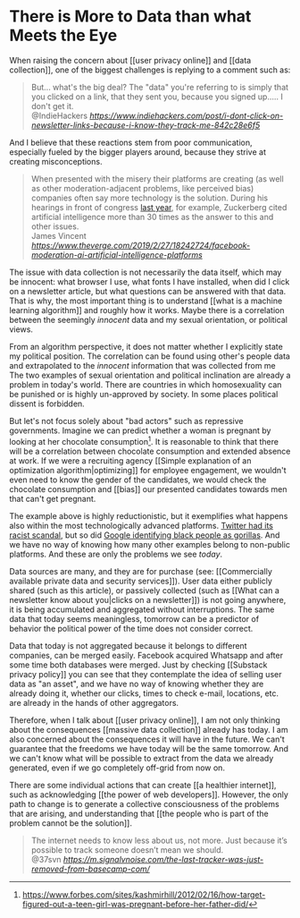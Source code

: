 # There is More to Data than what Meets the Eye
When raising the concern about [[user privacy online]] and [[data collection]], one of the biggest challenges is replying to a comment such as:

<blockquote class="quoteback" darkmode="" data-title="I%20don't%20Click%20on%20Newsletter%20Links%20Because%20I%20Know%20they%20Track%20me" data-author="@IndieHackers" cite="https://www.indiehackers.com/post/i-dont-click-on-newsletter-links-because-i-know-they-track-me-842c28e6f5">
But... what's the big deal? The "data" you're referring to is simply that you clicked on a link, that they sent you, because you signed up..... I don't get it.
<footer>@IndieHackers <cite><a href="https://www.indiehackers.com/post/i-dont-click-on-newsletter-links-because-i-know-they-track-me-842c28e6f5">https://www.indiehackers.com/post/i-dont-click-on-newsletter-links-because-i-know-they-track-me-842c28e6f5</a></cite></footer>
</blockquote>
<script note="" src="https://cdn.jsdelivr.net/gh/Blogger-Peer-Review/quotebacks@1/quoteback.js"></script>

And I believe that these reactions stem from poor communication, especially fueled by the bigger players around, because they strive at creating misconceptions.

<blockquote class="quoteback" darkmode="" data-title="AI%20won%E2%80%99t%20relieve%20the%20misery%20of%20Facebook%E2%80%99s%20human%20moderators" data-author="James Vincent" cite="https://www.theverge.com/2019/2/27/18242724/facebook-moderation-ai-artificial-intelligence-platforms">
When presented with the misery their platforms are creating (as well as other moderation-adjacent problems, like perceived bias) companies often say more technology is the solution. During his hearings in front of congress <a href="https://www.theverge.com/2018/4/11/17226356/mark-zuckerberg-congress-hearing-house-energy-commerce-takeaways" target="_blank" rel="noopener">last year</a>, for example, Zuckerberg cited artificial intelligence more than 30 times as the answer to this and other issues. 
<footer>James Vincent <cite><a href="https://www.theverge.com/2019/2/27/18242724/facebook-moderation-ai-artificial-intelligence-platforms">https://www.theverge.com/2019/2/27/18242724/facebook-moderation-ai-artificial-intelligence-platforms</a></cite></footer>
</blockquote>
<script note="" src="https://cdn.jsdelivr.net/gh/Blogger-Peer-Review/quotebacks@1/quoteback.js"></script>

The issue with data collection is not necessarily the data itself, which may be innocent: what browser I use, what fonts I have installed, when did I click on a newsletter article, but what questions can be answered with that data. That is why, the most important thing is to understand [[what is a machine learning algorithm]] and roughly how it works. Maybe there is a correlation between the seemingly *innocent* data and my sexual orientation, or political views. 

From an algorithm perspective, it does not matter whether I explicitly state my political position. The correlation can be found using other's people data and extrapolated to the *innocent* information that was collected from me The two examples of sexual orientation and political inclination are already a problem in today's world. There are countries in which homosexuality can be punished or is highly un-approved by society. In some places political dissent is forbidden. 

But let's not focus solely about "bad actors" such as repressive governments. Imagine we can predict whether a woman is pregnant by looking at her chocolate consumption[^1]. It is reasonable to think that there will be a correlation between chocolate consumption and extended absence at work. If we were a recruiting agency [[Simple explanation of an optimization algorithm|optimizing]] for employee engagement, we wouldn't even need to know the gender of the candidates, we would check the chocolate consumption and [[bias]] our presented candidates towards men that can't get pregnant. 

The example above is highly reductionistic, but it exemplifies what happens also within the most technologically advanced platforms. [Twitter had its racist scandal](https://www.theguardian.com/technology/2020/sep/21/twitter-apologises-for-racist-image-cropping-algorithm), but so did [Google identifying black people as gorillas](https://www.wired.com/story/when-it-comes-to-gorillas-google-photos-remains-blind/). And we have no way of knowing how many other examples belong to non-public platforms. And these are only the problems we see *today*.

Data sources are many, and they are for purchase (see: [[Commercially available private data and security services]]). User data either publicly shared (such as this article), or passively collected (such as [[What can a newsletter know about you|clicks on a newsletter]]) is not going anywhere, it is being accumulated and aggregated without interruptions. The same data that today seems meaningless, tomorrow can be a predictor of behavior the political power of the time does not consider correct. 

Data that today is not aggregated because it belongs to different companies, can be merged easily. Facebook acquired Whatsapp and after some time both databases were merged. Just by checking [[Substack privacy policy]] you can see that they contemplate the idea of selling user data as "an asset", and we have no way of knowing whether they are already doing it, whether our clicks, times to check e-mail, locations, etc. are already in the hands of other aggregators. 

Therefore, when I talk about [[user privacy online]], I am not only thinking about the consequences [[massive data collection]] already has today. I am also concerned about the consequences it will have in the future. We can't guarantee that the freedoms we have today will be the same tomorrow. And we can't know what will be possible to extract from the data we already generated, even if we go completely off-grid from now on. 

There are some individual actions that can create [[a healthier internet]], such as acknowledging [[the power of web developers]]. However, the only path to change is to generate a collective consciousness of the problems that are arising, and understanding that [[the people who is part of the problem cannot be the solution]]. 

<blockquote class="quoteback" darkmode="" data-title="The%20last%20tracker%20was%20just%20removed%20from%20Basecamp.com" data-author="@37svn" cite="https://m.signalvnoise.com/the-last-tracker-was-just-removed-from-basecamp-com/">
The internet needs to know less about us, not more. Just because it’s possible to track someone doesn’t mean we should.
<footer>@37svn <cite><a href="https://m.signalvnoise.com/the-last-tracker-was-just-removed-from-basecamp-com/">https://m.signalvnoise.com/the-last-tracker-was-just-removed-from-basecamp-com/</a></cite></footer>
</blockquote>
<script note="" src="https://cdn.jsdelivr.net/gh/Blogger-Peer-Review/quotebacks@1/quoteback.js"></script>


[^1]: https://www.forbes.com/sites/kashmirhill/2012/02/16/how-target-figured-out-a-teen-girl-was-pregnant-before-her-father-did/
[^2]: https://www.theverge.com/2019/2/27/18242724/facebook-moderation-ai-artificial-intelligence-platforms
